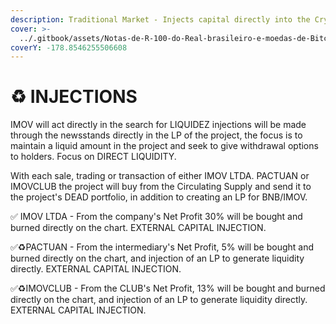 ```yaml
---
description: Traditional Market - Injects capital directly into the Crypto Market.
cover: >-
  ../.gitbook/assets/Notas-de-R-100-do-Real-brasileiro-e-moedas-de-Bitcoin-1200x675.jpg
coverY: -178.8546255506608
---
```


# ♻ INJECTIONS

IMOV will act directly in the search for LIQUIDEZ injections will be made through the newsstands directly in the LP of the project, the focus is to maintain a liquid amount in the project and seek to give withdrawal options to holders. Focus on DIRECT LIQUIDITY.

With each sale, trading or transaction of either IMOV LTDA. PACTUAN or IMOVCLUB the project will buy from the Circulating Supply and send it to the project's DEAD portfolio, in addition to creating an LP for BNB/IMOV.

✅ IMOV LTDA - From the company's Net Profit 30% will be bought and burned directly on the chart. EXTERNAL CAPITAL INJECTION.&#x20;

✅♻️PACTUAN - From the intermediary's Net Profit, 5% will be bought and burned directly on the chart, and injection of an LP to generate liquidity directly. EXTERNAL CAPITAL INJECTION.&#x20;

✅♻️IMOVCLUB - From the CLUB's Net Profit, 13% will be bought and burned directly on the chart, and injection of an LP to generate liquidity directly. EXTERNAL CAPITAL INJECTION.
